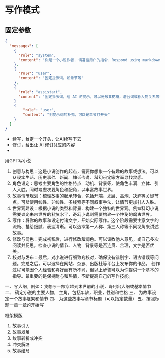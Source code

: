 # 写作模式

## 固定参数

```json
{
  "messages": [
    {
      "role": "system",
      "content": "你是一个小说作者. 请遵循用户的指令. Respond using markdown."
    },
    {
      "role": "user",
      "content": "固定提示词，如章节等"
    },
    {
      "role": "assistant",
      "content": "固定提示词，给 AI 的提示，可以是故事梗概，潜台词或者人物关系等"
    }
    {
        "role": "user",
        "content": "对提示词的补充，可以是章节打开头"
    }
  ]
}
```

- 续写，给定一个开头，让AI续写下去
- 修订，给出让 AI 修订对应的内容
-

用GPT写小说

1.  创意与构思：这是小说创作的起点，需要你想象一个有趣的故事或想法。可以从现实生活、历史事件、新闻、神话传说、科幻设定等方面寻找灵感。
2.  角色设定：思考主要角色的性格特点、动机、背景等，使角色丰满、立体、引人入胜。同时考虑次要角色和配角，以丰富故事世界。
3.  故事情节规划：梳理故事的起承转合，包括开端、发展、高潮、决解等关键节点。可以使用线性、非线性、多线索等不同叙事手法，让情节更加引人入胜。
4.  世界观建设：根据小说的类型和背景，构建一个独特的世界观。例如科幻小说需要设定未来世界的科技水平，奇幻小说则需要构建一个神秘的魔法世界。
5.  写作：将你的故事和设定付诸文字，开始实际写作。这个阶段需要注意文字的流畅、描给细腻、表达清晰。可以选择第一人称、第三人称等不同视角来讲述故事。
6.  修改与润色：完成初稿后，进行修改和润色。可以请教他人意见，或自己多次阅读并反思。检查小说的情节、人物、背景等是否连贯、合理，文字是否优美。
7.  校对与发布：最后，对小说进行细致的校对，确保没有错别字、语法错误等问题。完成之后，可以选择在网站、杂志、出版社等平台上发布你的作品。
    创作过程可能因个人经验和喜好而有所不同，但以上步骤可以为你提供一个基本的指导。最重要的是保持耐心和热情，不断提高自己的写作技能。

一、写大纲，例如：我想写一部穿越到末世前的小说，请列出大纲或基本情节
二、 确定小说的主要人物， 主角，包括年龄，职业，性别和性格
三、 为故事设定一个故事框架和情节
四、 为这些故事写章节标题（可以指定数量）
五、按照标题一章一章的开始写

框架模版

1. 故事引入
2. 故事发展
3. 故事转折或冲突
4. 冲突解决
5. 故事结局
